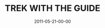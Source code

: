 ---
layout: message
category: message
series: "The Guide"
title: "TREK WITH THE GUIDE"
date: 2011-05-21-00-00
message_id: 674
audio: "http://s3.amazonaws.com/crossroads-media/messages/audio/theguide01.mp3"
audio-duration: "42:43"
program: "http://s3.amazonaws.com/crossroads-media/documents/05_21-22_11Program.pdf"
description: "Chuck Mingo talks about how to recognize and follow the Holy Spirit's guidance."
video: "http://s3.amazonaws.com/crossroads-media/messages/video/theguide01.mp4"
video-duration: "42:49"
video-image: "http://s3.amazonaws.com/crossroads-media/images/theguide01_still.jpg"
tag: 
 - mingo
 - guide
 - holy-spirit
 - guidance
 - program
explicit: false
---